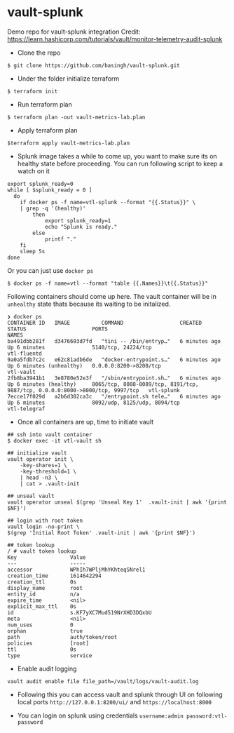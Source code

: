 # vault-splunk
Demo repo for vault-splunk integration
Credit: https://learn.hashicorp.com/tutorials/vault/monitor-telemetry-audit-splunk

* Clone the repo

```
$ git clone https://github.com/basingh/vault-splunk.git
```

* Under the folder initialize terraform 

```
$ terraform init
```

* Run terraform plan

```
$ terraform plan -out vault-metrics-lab.plan
```

* Apply terraform plan

```
$terraform apply vault-metrics-lab.plan
```

* Splunk image takes a while to come up, you want to make sure its on healthy state before proceeding. You can run following script to keep a watch on it


```
export splunk_ready=0
while [ $splunk_ready = 0 ]
  do
    if docker ps -f name=vtl-splunk --format "{{.Status}}" \
    | grep -q '(healthy)'
        then
            export splunk_ready=1
            echo "Splunk is ready."
        else
            printf "."
    fi
    sleep 5s
done
```

Or you can just use `docker ps`

```
$ docker ps -f name=vtl --format "table {{.Names}}\t{{.Status}}"
```

Following containers should come up here. The vault container will be in `unhealthy` state thats because its waiting to be initalized.

```
❯ docker ps
CONTAINER ID   IMAGE          COMMAND                  CREATED         STATUS                     PORTS                                                                           NAMES
ba491dbb281f   d3476693d7fd   "tini -- /bin/entryp…"   6 minutes ago   Up 6 minutes               5140/tcp, 24224/tcp                                                             vtl-fluentd
9a0a5fdb7c2c   e62c81adb6de   "docker-entrypoint.s…"   6 minutes ago   Up 6 minutes (unhealthy)   0.0.0.0:8200->8200/tcp                                                          vtl-vault
2fb8ba3941b1   3e8780e52e3f   "/sbin/entrypoint.sh…"   6 minutes ago   Up 6 minutes (healthy)     8065/tcp, 8088-8089/tcp, 8191/tcp, 9887/tcp, 0.0.0.0:8000->8000/tcp, 9997/tcp   vtl-splunk
7ecce17f029d   a2b6d302ca3c   "/entrypoint.sh tele…"   6 minutes ago   Up 6 minutes               8092/udp, 8125/udp, 8094/tcp                                                    vtl-telegraf
```

* Once all containers are up, time to initiate vault

```
## ssh into vault container
$ docker exec -it vtl-vault sh

## initialize vault
vault operator init \
    -key-shares=1 \
    -key-threshold=1 \
    | head -n3 \
    | cat > .vault-init

## unseal vault
vault operator unseal $(grep 'Unseal Key 1'  .vault-init | awk '{print $NF}')

## login with root token 
vault login -no-print \
$(grep 'Initial Root Token' .vault-init | awk '{print $NF}')

## token lookup
/ # vault token lookup
Key                 Value
---                 -----
accessor            WPhIh7WPljMhYKhteqSNrel1
creation_time       1614642294
creation_ttl        0s
display_name        root
entity_id           n/a
expire_time         <nil>
explicit_max_ttl    0s
id                  s.KF7yXC7Mud519NrXHD3DQxbU
meta                <nil>
num_uses            0
orphan              true
path                auth/token/root
policies            [root]
ttl                 0s
type                service
```

* Enable audit logging

```
vault audit enable file file_path=/vault/logs/vault-audit.log
```

* Following this you can access vault and splunk through UI on following local ports `http://127.0.0.1:8200/ui/` and `https://localhost:8000`

* You can login on splunk using credentials `username:admin password:vtl-password`

